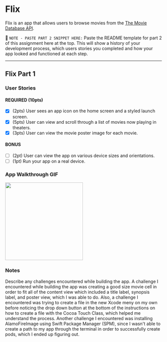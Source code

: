 # Flix

Flix is an app that allows users to browse movies from the [The Movie Database API](http://docs.themoviedb.apiary.io/#).

📝 `NOTE - PASTE PART 2 SNIPPET HERE:` Paste the README template for part 2 of this assignment here at the top. This will show a history of your development process, which users stories you completed and how your app looked and functioned at each step.

---

## Flix Part 1

### User Stories

#### REQUIRED (10pts)
- [x] (2pts) User sees an app icon on the home screen and a styled launch screen.
- [x] (5pts) User can view and scroll through a list of movies now playing in theaters.
- [x] (3pts) User can view the movie poster image for each movie.

#### BONUS
- [ ] (2pt) User can view the app on various device sizes and orientations.
- [ ] (1pt) Run your app on a real device.

### App Walkthrough GIF

<img src="http://g.recordit.co/ykfucAEEBq.gif" width=250><br>

### Notes
Describe any challenges encountered while building the app.
A challenge I encountered while building the app was creating a good size movie cell in order to fit all of the content view which included a title label, synopsis label, and poster view, which I was able to do. Also, a challenge I encountered was trying to create a file in the new Xcode meny on my own before noticing the drop down button at the bottom of the instructions on how to create a file with the Cocoa Touch Class, which helped me understand the process. Another challenge I encountered was installing AlamoFireImage using Swift Package Manager (SPM), since I wasn't able to create a path to my app through the terminal in order to successfully create pods, which I ended up figuring out.
